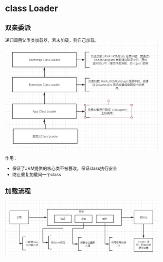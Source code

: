 # class Loader

## 双亲委派

递归调用父类类加载器，若未加载，则自己加载。
![classloader](classloader.png)

作用：

- 保证了JVM提供的核心类不被篡改，保证class执行安全
- 防止重复加载同一个class
## 加载流程

![classloader_1](classloader_1.png)